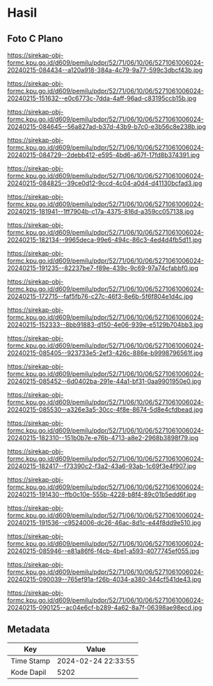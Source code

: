 # Hasil

## Foto C Plano

https://sirekap-obj-formc.kpu.go.id/d609/pemilu/pdpr/52/71/06/10/06/5271061006024-20240215-084434--a120a918-384a-4c79-9a77-599c3dbcf43b.jpg

https://sirekap-obj-formc.kpu.go.id/d609/pemilu/pdpr/52/71/06/10/06/5271061006024-20240215-151632--e0c6773c-7dda-4aff-96ad-c83195ccb15b.jpg

https://sirekap-obj-formc.kpu.go.id/d609/pemilu/pdpr/52/71/06/10/06/5271061006024-20240215-084645--56a827ad-b37d-43b9-b7c0-e3b56c8e238b.jpg

https://sirekap-obj-formc.kpu.go.id/d609/pemilu/pdpr/52/71/06/10/06/5271061006024-20240215-084729--2debb412-e595-4bd6-a67f-17fd8b374391.jpg

https://sirekap-obj-formc.kpu.go.id/d609/pemilu/pdpr/52/71/06/10/06/5271061006024-20240215-084825--39ce0d12-9ccd-4c04-a0d4-d41130bcfad3.jpg

https://sirekap-obj-formc.kpu.go.id/d609/pemilu/pdpr/52/71/06/10/06/5271061006024-20240215-181941--1ff7904b-c17a-4375-816d-a359cc057138.jpg

https://sirekap-obj-formc.kpu.go.id/d609/pemilu/pdpr/52/71/06/10/06/5271061006024-20240215-182134--9965deca-99e6-494c-86c3-4ed4d4fb5d11.jpg

https://sirekap-obj-formc.kpu.go.id/d609/pemilu/pdpr/52/71/06/10/06/5271061006024-20240215-191235--82237be7-f89e-439c-9c69-97a74cfabbf0.jpg

https://sirekap-obj-formc.kpu.go.id/d609/pemilu/pdpr/52/71/06/10/06/5271061006024-20240215-172715--faf5fb76-c27c-46f3-8e6b-5f6f804e1d4c.jpg

https://sirekap-obj-formc.kpu.go.id/d609/pemilu/pdpr/52/71/06/10/06/5271061006024-20240215-152333--8bb91883-d150-4e06-939e-e5129b704bb3.jpg

https://sirekap-obj-formc.kpu.go.id/d609/pemilu/pdpr/52/71/06/10/06/5271061006024-20240215-085405--923733e5-2ef3-426c-886e-b9998796561f.jpg

https://sirekap-obj-formc.kpu.go.id/d609/pemilu/pdpr/52/71/06/10/06/5271061006024-20240215-085452--6d0402ba-291e-44a1-bf31-0aa9901950e0.jpg

https://sirekap-obj-formc.kpu.go.id/d609/pemilu/pdpr/52/71/06/10/06/5271061006024-20240215-085530--a326e3a5-30cc-4f8e-8674-5d8e4cfdbead.jpg

https://sirekap-obj-formc.kpu.go.id/d609/pemilu/pdpr/52/71/06/10/06/5271061006024-20240215-182310--151b0b7e-e76b-4713-a8e2-2968b3898f79.jpg

https://sirekap-obj-formc.kpu.go.id/d609/pemilu/pdpr/52/71/06/10/06/5271061006024-20240215-182417--f73390c2-f3a2-43a6-93ab-1c69f3e4f907.jpg

https://sirekap-obj-formc.kpu.go.id/d609/pemilu/pdpr/52/71/06/10/06/5271061006024-20240215-191430--ffb0c10e-555b-4228-b8f4-89c01b5edd6f.jpg

https://sirekap-obj-formc.kpu.go.id/d609/pemilu/pdpr/52/71/06/10/06/5271061006024-20240215-191536--c9524006-dc26-46ac-8d1c-e44f8dd9e510.jpg

https://sirekap-obj-formc.kpu.go.id/d609/pemilu/pdpr/52/71/06/10/06/5271061006024-20240215-085946--e81a86f6-f4cb-4be1-a593-4077745ef055.jpg

https://sirekap-obj-formc.kpu.go.id/d609/pemilu/pdpr/52/71/06/10/06/5271061006024-20240215-090039--765ef91a-f26b-4034-a380-344cf541de43.jpg

https://sirekap-obj-formc.kpu.go.id/d609/pemilu/pdpr/52/71/06/10/06/5271061006024-20240215-090125--ac04e6cf-b289-4a62-8a7f-06398ae98ecd.jpg


## Metadata

| Key        | Value               |
| ---------- | ------------------- |
| Time Stamp | 2024-02-24 22:33:55 |
| Kode Dapil | 5202                |




